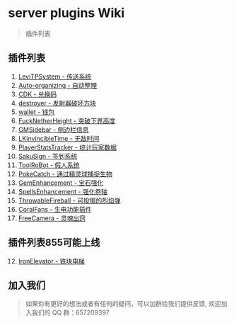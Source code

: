 # server plugins Wiki

> 插件列表

## 插件列表

1. [LeviTPSystem - 传送系统](/plugins/1.md)
2. [Auto-organizing - 自动整理](/plugins/2.md)
3. [CDK - 兑换码](/plugins/3.md)
4. [destroyer - 发射器破坏方块](/plugins/4.md)
5. [wallet - 钱包](/plugins/7.md)
12. [FuckNetherHeight - 突破下界高度](/plugins/8.md)
6. [GMSidebar - 侧边栏信息](/plugins/10.md)
7. [LKinvincibleTime - 无敌时间](/plugins/13.md)
8. [PlayerStatsTracker - 统计玩家数据](/plugins/14.md)
9. [SakuSign - 签到系统](/plugins/15.md)
10. [ToolRoBot - 假人系统](/plugins/17.md)
11. [PokeCatch - 通过精灵球捕捉生物](/plugins/poke.md)
13. [GemEnhancement - 宝石强化](/plugins/0504-1-zbqh.md)
14. [SpellsEnhancement - 强化卷轴](/plugins/0504-2-juanzhou.md)
15. [ThrowableFireball - 可投掷的烈焰弹](/plugins/0504-3-lieyandan.md)
16. [CoralFans - 生电功能插件](https://coralfans-dev.github.io/CoralFans-doc/#/MainDoc?id=coralfans)
17. [FreeCamera - 灵魂出窍](/plugins/fc.md)

## 插件列表855可能上线

12. [IronElevator - 铁块电梯](/plugins/12.md)

## 加入我们

> 如果你有更好的想法或者有任何的疑问，可以加群给我们提供反馈, 欢迎加入我们的 QQ 群：657209397
